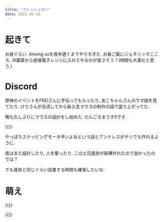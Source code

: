 ```yaml
---
title: "フレッシュマン"
date: 2021-05-16
---
```


# 起きて
お昼ぐらい. Among usを夜中遅くまでやりすぎた. お昼ご飯にジェネリックこころ. 冷蔵庫から直接電子レンジに入れてやるのが良さそう？(時間も大事だと思う.)

# Discord
原神のイベントをFNDさんに手伝ってもらったり, あこちゃんさんのウマ娘を見てたり. けりさんが合流してから新入生マウスの制作の話で盛り上がってた.

俺も久しぶりにマウスの設計をし始めた. だんごろまうす0です.

{{<tweet user="dango_bot" id="1393932065398169605">}}

やっぱりステッピングモータ辛いよねという話とアンドレスがチリでも作れるように.

夜はまた設計したり, 人を撃ったり. この土日進捗が結構作れたので良かったのでは？

でも進捗と同じぐらい読書する時間も確保したいな.

# 萌え

{{<tweet user="dango_bot" id="1393892226313293826">}}

{{<tweet user="dango_bot" id="1393579654003322883">}}